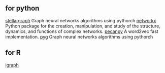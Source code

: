 ## for python
[stellargraph](https://stellargraph.readthedocs.io/en/stable/) Graph neural networks algorithms using pythorch
[networkx](https://networkx.org/) Python package for the creation, manipulation, and study of the structure, dynamics, and functions of complex networks.
[pecanpy](https://github.com/krishnanlab/PecanPy) A word2vec fast implementation.
[pyg](https://www.pyg.org/) Graph neural networks algorithms using pythorch

## for R
[igraph]()
